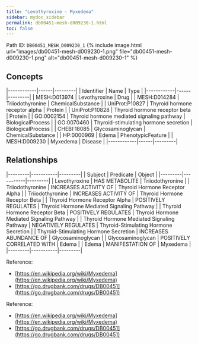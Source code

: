 ```yaml
---
title: "Levothyroxine - Myxedema"
sidebar: mydoc_sidebar
permalink: db00451-mesh-d009230-1.html
toc: false 
---
```



Path ID: `DB00451_MESH_D009230_1`
{% include image.html url="images/db00451-mesh-d009230-1.png" file="db00451-mesh-d009230-1.png" alt="db00451-mesh-d009230-1" %}

## Concepts

|------------|------|---------|
| Identifier | Name | Type    |
|------------|------|---------|
| MESH:D013974 | Levothyroxine | Drug |
| MESH:D014284 | Triiodothyronine | ChemicalSubstance |
| UniProt:P10827 | Thyroid hormone receptor alpha | Protein |
| UniProt:P10828 | Thyroid hormone receptor beta | Protein |
| GO:0002154 | Thyroid hormone mediated signaling pathway | BiologicalProcess |
| GO:0070460 | Thyroid-stimulating hormone secretion | BiologicalProcess |
| CHEBI:18085 | Glycosaminoglycan | ChemicalSubstance |
| HP:0000969 | Edema | PhenotypicFeature |
| MESH:D009230 | Myxedema | Disease |
|------------|------|---------|

## Relationships

|---------|-----------|---------|
| Subject | Predicate | Object  |
|---------|-----------|---------|
| Levothyroxine | HAS METABOLITE | Triiodothyronine |
| Triiodothyronine | INCREASES ACTIVITY OF | Thyroid Hormone Receptor Alpha |
| Triiodothyronine | INCREASES ACTIVITY OF | Thyroid Hormone Receptor Beta |
| Thyroid Hormone Receptor Alpha | POSITIVELY REGULATES | Thyroid Hormone Mediated Signaling Pathway |
| Thyroid Hormone Receptor Beta | POSITIVELY REGULATES | Thyroid Hormone Mediated Signaling Pathway |
| Thyroid Hormone Mediated Signaling Pathway | NEGATIVELY REGULATES | Thyroid-Stimulating Hormone Secretion |
| Thyroid-Stimulating Hormone Secretion | INCREASES ABUNDANCE OF | Glycosaminoglycan |
| Glycosaminoglycan | POSITIVELY CORRELATED WITH | Edema |
| Edema | MANIFESTATION OF | Myxedema |
|---------|-----------|---------|

Reference: 
  - [https://en.wikipedia.org/wiki/Myxedema](https://en.wikipedia.org/wiki/Myxedema)
  - [https://go.drugbank.com/drugs/DB00451](https://go.drugbank.com/drugs/DB00451)

Reference: 
  - [https://en.wikipedia.org/wiki/Myxedema](https://en.wikipedia.org/wiki/Myxedema)
  - [https://go.drugbank.com/drugs/DB00451](https://go.drugbank.com/drugs/DB00451)
